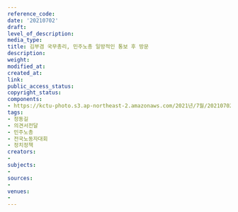 ```yaml
---
reference_code: 
date: '20210702'
draft: 
level_of_description: 
media_type: 
title: 김부겸 국무총리, 민주노총 일방적인 통보 후 방문
description: 
weight: 
modified_at: 
created_at: 
link: 
public_access_status: 
copyright_status: 
components:
- https://kctu-photo.s3.ap-northeast-2.amazonaws.com/2021년/7월/20210702-김부겸+국무총리,+민주노총+일방적인+통보+후+방문_정동길_의견서전달_민주노총_전국노동자대회_정치정책/_1D20215.jpg
tags:
- 정동길
- 의견서전달
- 민주노총
- 전국노동자대회
- 정치정책
creators:
- 
subjects:
- 
sources:
- 
venues:
- 
---
```

